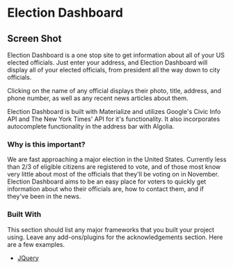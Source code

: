# Election Dashboard
## Screen Shot
Election Dashboard is a one stop site to get information about all of your US elected officials. Just enter your address, and Election Dashboard will display all of your elected officials, from president all the way down to city officials. 

Clicking on the name of any official displays their photo, title, address, and phone number, as well as any recent news articles about them. 

Election Dashboard is built with Materialize and utilizes Google's Civic Info API and The New York Times' API for it's functionality. It also incorporates autocomplete functionality in the address bar with Algolia. 

### Why is this important?
We are fast approaching a major election in the United States. Currently less than 2/3 of eligible citizens are registered to vote, and of those most know very little about most of the officials that they'll be voting on in November. Election Dashboard aims to be an easy place for voters to quickly get information about who their officials are, how to contact them, and if they've been in the news. 

### Built With
This section should list any major frameworks that you built your project using. Leave any add-ons/plugins for the acknowledgements section. Here are a few examples.
* [JQuery](https://jquery.com)

